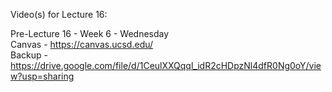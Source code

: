 Video(s) for Lecture 16:

Pre-Lecture 16 - Week 6 - Wednesday  
Canvas - https://canvas.ucsd.edu/  
Backup - https://drive.google.com/file/d/1CeulXXQqql_idR2cHDpzNl4dfR0Ng0oY/view?usp=sharing